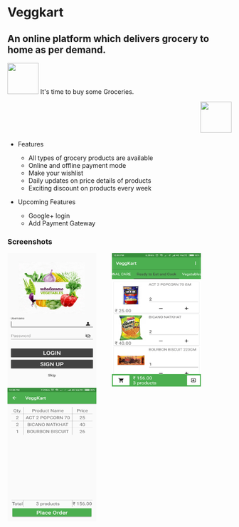 # Veggkart
## An online platform which delivers grocery to home as per demand.
<img src="http://www.free-icons-download.net/images/shopping-cart-logo-icon-74183.png" width="70" height="70"/> It's time to buy some Groceries.

<p align="right">
  <img src="http://www.free-icons-download.net/images/shopping-cart-logo-icon-74183.png" width="70" height="70"/>
  
</p>

+ Features
  - All types of grocery products are available
  - Online and offline payment mode
  - Make your wishlist
  - Daily updates on price details of products
  - Exciting discount on products every week
  
+ Upcoming Features
  - Google+ login 
  - Add Payment Gateway
 
 
 ### Screenshots
<img src="https://raw.githubusercontent.com/Dex1019/Veggkart/master/screenshot/1.png" width="200" height="300"/>&nbsp;&nbsp; &nbsp;&nbsp; &nbsp;&nbsp; <img src="https://raw.githubusercontent.com/Dex1019/Veggkart/master/screenshot/2.png" width="200" height="300"/>&nbsp;&nbsp; &nbsp;&nbsp; &nbsp;&nbsp;
<img src="https://raw.githubusercontent.com/Dex1019/Veggkart/master/screenshot/3.png" width="200" height="300"/>

